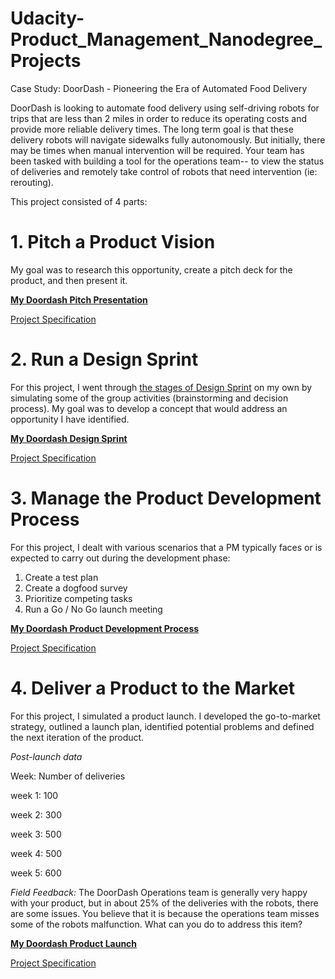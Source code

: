 # Udacity-Product_Management_Nanodegree_Projects
Case Study: DoorDash - Pioneering the Era of Automated Food Delivery

DoorDash is looking to automate food delivery using self-driving robots for trips that are less than 2 miles in order to reduce its operating costs and provide more reliable delivery times. The long term goal is that these delivery robots will navigate sidewalks fully autonomously. But initially, there may be times when manual intervention will be required. Your team has been tasked with building a tool for the operations team-- to view the status of deliveries and remotely take control of robots that need intervention (ie: rerouting).

This project consisted of 4 parts:
# 1. Pitch a Product Vision
My goal was to research this opportunity, create a pitch deck for the product, and then present it.

[**My Doordash Pitch Presentation**](https://docs.google.com/presentation/d/11MGNcttmZLkg7BOdXfGQ4JfeFN-GYuZUF493EtXn8vI/edit?usp=sharing)

[Project Specification](https://docs.google.com/document/d/1PKYzy0cTxBxNoF1XHwMFDdyy01mAh3Dg4-2wVjM4WBw/edit?usp=sharing)

# 2. Run a Design Sprint

For this project, I went through [the stages of Design Sprint](https://designsprintkit.withgoogle.com/methodology/overview) on my own by simulating some of the group activities (brainstorming and decision process). My goal was to develop a concept that would address an opportunity I have identified.

[**My Doordash Design Sprint**](https://docs.google.com/presentation/d/1cMP3nvtjMEfQK9gAJppDuD4XVEdiEaYlgcUjGYm3SWg/edit?usp=sharing)

[Project Specification](https://docs.google.com/document/d/1oJOr7bw7FcE3Og6eTEOvAKfz01dWSV_K7ZxDveos1I4/edit?usp=sharing)

# 3. Manage the Product Development Process

For this project, I dealt with various scenarios that a PM typically faces or is expected to carry out during the development phase:

1. Create a test plan
2. Create a dogfood survey
3. Prioritize competing tasks
4. Run a Go / No Go launch meeting

[**My Doordash Product Development Process**](https://docs.google.com/presentation/d/1_KihuUcThsEyVnpe1MTLXSHBluIYY7kYKIycFgbyRSY/edit?usp=sharing)

[Project Specification](https://docs.google.com/document/d/1OB788KUDoP5izHTbroeARQx97XWwTRJt47wamy1GWyo/edit?usp=sharing)

# 4. Deliver a Product to the Market

For this project, I simulated a product launch. I developed the go-to-market strategy, outlined a launch plan, identified potential problems and defined the next iteration of the product.

*Post-launch data*

Week: Number of deliveries

week 1: 100

week 2: 300

week 3: 500

week 4: 500

week 5: 600

*Field Feedback:* The DoorDash Operations team is generally very happy with your product, but in about 25% of the deliveries with the robots, there are some issues. You believe that it is because the operations team misses some of the robots malfunction. What can you do to address this item?

[**My Doordash Product Launch**](https://docs.google.com/document/d/1Z-pAuBTm79pOASyIIXgJxVCZtI1d5wyn9f8sXi1kNF0/edit?usp=sharing)

[Project Specification](https://docs.google.com/document/d/1DoY9FEMyDpwodH57m0g9hCZzqH_8M8H0ZKpVXGLKY9c/edit?usp=sharing)
